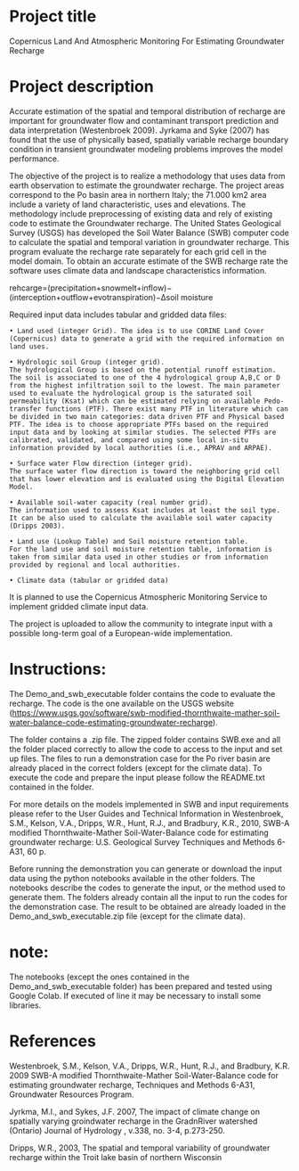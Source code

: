 # Project title 

Copernicus Land And Atmospheric Monitoring For Estimating Groundwater Recharge

# Project description

Accurate estimation of the spatial and temporal distribution of recharge are important for groundwater flow and contaminant transport prediction and data interpretation (Westenbroek 2009). Jyrkama and Syke (2007) has found that the use of physically based, spatially variable recharge boundary condition in transient groundwater modeling problems improves the model performance.

The objective of the project is to realize a methodology that uses data from earth observation to estimate the groundwater recharge. The project areas correspond to the Po basin area in northern Italy; the 71.000 km2 area include a variety of land characteristic, uses and elevations.  The methodology include preprocessing of existing data and rely of existing code to estimate the Groundwater recharge.
The United States Geological Survey (USGS) has developed the Soil Water Balance (SWB) computer code to calculate the spatial and temporal variation in groundwater recharge. This program evaluate the recharge rate separately  for each grid cell in the model domain. To obtain an accurate estimate of the SWB recharge rate the software uses climate data and landscape characteristics information.

rehcarge=(precipitation+snowmelt+inflow)−(interception+outflow+evotranspiration)−∆soil moisture 

Required input data includes tabular and  gridded data files: 

	• Land used (integer Grid). The idea is to use CORINE Land Cover (Copernicus) data to generate a grid with the required information on land uses. 
	
	• Hydrologic soil Group (integer grid).
	The hydrological Group is based on the potential runoff estimation. The soil is associated to one of the 4 hydrological group A,B,C or D from the highest infiltration soil to the lowest. The main parameter used to evaluate the hydrological group is the saturated soil permeability (Ksat) which can be estimated relying on available Pedo-transfer functions (PTF). There exist many PTF in literature which can be divided in two main categories: data driven PTF and Physical based PTF. The idea is to choose appropriate PTFs based on the required input data and by looking at similar studies. The selected PTFs are calibrated, validated, and compared using some local in-situ information provided by local authorities (i.e., APRAV and ARPAE).
	
	• Surface water Flow direction (integer grid).
	The surface water flow direction is toward the neighboring grid cell that has lower elevation and is evaluated using the Digital Elevation Model.
	
	• Available soil-water capacity (real number grid).
	The information used to assess Ksat includes at least the soil type. It can be also used to calculate the available soil water capacity (Dripps 2003). 
	
	• Land use (Lookup Table) and Soil moisture retention table.
	For the land use and soil moisture retention table, information is taken from similar data used in other studies or from information provided by regional and local authorities.
	
	• Climate data (tabular or gridded data)
It is planned to use the Copernicus Atmospheric Monitoring Service to implement gridded climate input data.

The project is uploaded to allow the community to integrate input with a possible long-term goal of a European-wide implementation.

# Instructions:
The Demo_and_swb_executable folder contains the code to evaluate the recharge. The code is the one available on the USGS website (https://www.usgs.gov/software/swb-modified-thornthwaite-mather-soil-water-balance-code-estimating-groundwater-recharge).

The folder contains a .zip file. The zipped folder contains SWB.exe and all the folder placed correctly to allow the code to access to the input and set up files. The files to run a demonstration case for the Po river basin are already placed in the correct folders (except for the climate data).
To execute the code and prepare the input please follow the README.txt contained in the folder.

For more details on the models implemented in SWB and input requirements please refer to the User Guides and Technical Information in Westenbroek, S.M., Kelson, V.A., Dripps, W.R., Hunt, R.J., and Bradbury, K.R., 2010, SWB-A modified Thornthwaite-Mather Soil-Water-Balance code for estimating groundwater recharge: U.S. Geological Survey Techniques and Methods 6-A31, 60 p.

Before running the demonstration you can generate or download the input data using the python notebooks available in the other folders. The notebooks describe the codes to generate the input, or the method used to generate them. The folders already contain all the input to run the codes for the demonstration case.
The result to be obtained are already loaded in the Demo_and_swb_executable.zip file (except for the climate data).

# note:
The notebooks (except the ones contained in the Demo_and_swb_executable folder) has been prepared and tested using Google Colab. If executed of line it may be necessary to install some libraries.

# References 

Westenbroek, S.M., Kelson, V.A., Dripps, W.R., Hunt, R.J., and Bradbury,  K.R. 2009 SWB-A modified Thornthwaite-Mather Soil-Water-Balance code for estimating groundwater recharge, Techniques and Methods 6-A31, Groundwater Resources Program.

Jyrkma, M.I., and Sykes, J.F. 2007, The impact of climate change on spatially varying groindwater recharge in the GradnRiver watershed (Ontario) Journal of Hydrology , v.338, no. 3-4, p.273-250. 

Dripps, W.R., 2003, The spatial and temporal variability  of groundwater recharge within the Troit lake basin of northern Wisconsin 
